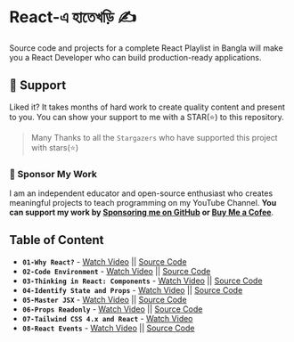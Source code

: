 # React-এ হাতেখড়ি ✍️

Source code and projects for a complete React Playlist in Bangla will make you a React Developer who can build production-ready applications.

## 🫶 Support
Liked it? It takes months of hard work to create quality content and present to you. You can show your support to me with a STAR(⭐) to this repository.

> Many Thanks to all the `Stargazers` who have supported this project with stars(⭐)

### 🤝 Sponsor My Work
I am an independent educator and open-source enthusiast who creates meaningful projects to teach programming on my YouTube Channel. **You can support my work by [Sponsoring me on GitHub](https://github.com/sponsors/atapas) or [Buy Me a Cofee](https://buymeacoffee.com/tapasadhikary)**.

## Table of Content

- **`01-Why React?`** - [Watch Video](https://youtu.be/JSLTS3dfHKU) || [Source Code](./01-why-react/README.md)
- **`02-Code Environment`** - [Watch Video](https://youtu.be/9PZ4uymTAz0) || [Source Code](./02-code-environment/README.md)
- **`03-Thinking in React: Components`** - [Watch Video](https://youtu.be/Byy41AxCK88) || [Source Code](./03-thinking-in-react/README.md)
- **`04-Identify State and Props`** - [Watch Video](https://youtu.be/oB2qBjMiDpE) || [Source Code](./04-identify-state-props/README.md)
- **`05-Master JSX`** - [Watch Video](https://www.youtube.com/watch?v=fPBW7Pn6O38&list=PLRFcjW6Dq28m95keSmOdGxvQqFvKsNwri&index=5) || [Source Code](./05-mastering-jsx/README.md)
- **`06-Props Readonly`** - [Watch Video](https://www.youtube.com/watch?v=hMeay764V-Q&list=PLRFcjW6Dq28m95keSmOdGxvQqFvKsNwri&index=6) || [Source Code](https://github.com/tapascript/props-readonly)
- **`07-Tailwind CSS 4.x and React`** - [Watch Video](https://www.youtube.com/watch?v=X07QLNsm1kE&list=PLRFcjW6Dq28m95keSmOdGxvQqFvKsNwri&index=7)
- **`08-React Events`** - [Watch Video](https://www.youtube.com/watch?v=MHxltS0XXlU&list=PLRFcjW6Dq28m95keSmOdGxvQqFvKsNwri&index=9) || [Source Code](./06-event-handling/README.md)

